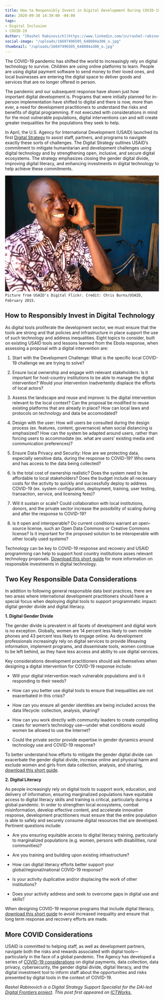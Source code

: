 ```yaml
---
title: How to Responsibly Invest in Digital Development During COVID-19 Response
date: 2020-09-30 14:39:00 -04:00
tags:
- Digital Inclusion
- COVID-19
Author: "[Rashel Rabinovich](https://www.linkedin.com/in/rashel-rabinovich-b3469099?challengeId=AQEy5wdzmx-JvQAAAXTgVbP65l_jvqz9qhAPg2VLEh-mJiptq7ldu-geOmVCajVP-AEG4JeFys-mWPPY_42oRnAtXG1ro7U5CA&submissionId=280315a5-13a4-3916-95b1-5178d9f80479)"
social-image: "/uploads/16697496505_648084a306_o.jpg"
thumbnail: "/uploads/16697496505_648084a306_o.jpg"
---
```


The COVID-19 pandemic has shifted the world to increasingly rely on digital technology to survive. Children are using online platforms to learn. People are using digital payment software to send money to their loved ones, and local businesses are entering the digital space to deliver goods and services that are no longer offered in person.

<!--more-->

The pandemic and our subsequent response have shown just how important digital development is. Programs that were initially planned for in-person implementation have shifted to digital and there is now, more than ever, a need for development practitioners to understand the risks and benefits of digital programming. If not executed with considerations in mind for the most vulnerable populations, digital interventions can and will create greater inequalities for the populations they seek to help.

In April, the U.S. Agency for International Development (USAID) launched its first [Digital Strategy](https://www.usaid.gov/sites/default/files/documents/15396/USAID_Digital_Strategy.pdf) to assist staff, partners, and programs to navigate exactly these sorts of challenges. The Digital Strategy outlines USAID’s commitment to mitigate humanitarian and development challenges using digital technology and by strengthening open, inclusive, and secure digital ecosystems. The strategy emphasizes closing the gender digital divide, improving digital literacy, and enhancing investments in digital technology to help achieve these commitments.

![16697496505_648084a306_o.jpg](/uploads/16697496505_648084a306_o.jpg)`Picture from USAID's Digital Flickr. Credit: Chris Burns/USAID, February 2015.`

## How to Responsibly Invest in Digital Technology

As digital tools proliferate the development sector, we must ensure that the tools are strong and that policies and infrastructure in place support the use of such technology and address inequalities. Eight topics to consider, built on existing USAID tools and lessons learned from the Ebola response, when assessing a proposal with a digital intervention are:

1. Start with the Development Challenge: What is the specific local COVID-19 challenge we are trying to solve?

2. Ensure local ownership and engage with relevant stakeholders: Is it important for host-country institutions to be able to manage the digital intervention? Would your intervention inadvertently displace the efforts of local actors?

3. Assess the landscape and reuse and improve: Is the digital intervention relevant to the local context? Can the proposal be modified to reuse existing platforms that are already in place? How can local laws and protocols on technology and data be accomodated?

4. Design with the user: How will users be consulted during the design process (ex. features, content, governance) when social distancing is emphasized? How can the system be adapted around users, rather than forcing users to accommodate (ex. what are users’ existing media and communication preferences)?

5. Ensure Data Privacy and Security: How are we protecting data, especially sensitive data, during the response to COVID-19? Who owns and has access to the data being collected?

6. Is the total cost of ownership realistic? Does the system need to be affordable to local stakeholders? Does the budget include all necessary costs for the activity to quickly and successfully deploy to address COVID-19 (ex. system configuration, deployment, training, user testing, transaction, service, and licensing fees)?

7. Will it sustain or scale? Could collaboration with local institutions, donors, and the private sector increase the possibility of scaling during and after the response to COVID-19?

8. Is it open and interoperable? Do current conditions warrant an open-source license, such an Open Data Commons or Creative Commons license? Is it important for the proposed solution to be interoperable with other locally used systems?

Technology can be key to COVID-19 response and recovery and USAID programming can help to support host country institutions asses relevant technology proposals. [Download this short guide](https://www.usaid.gov/digital-development/covid-19/investing-digital-technology) for more information on responsible investments in digital technology.

## Two Key Responsible Data Considerations

In addition to following general responsible data best practices, there are two areas where international development practitioners should have a special focus when deploying digital tools to support programmatic impact: digital gender divide and digital literacy.

**1. Digital Gender Divide**

The gender divide is prevalent in all facets of development and digital work is no exception. Globally, women are 14 percent less likely to own mobile phones and 43 percent less likely to engage online. As development professionals increasingly rely on digital services to provide lifesaving information, implement programs, and disseminate tools, women continue to be left behind, as they have less access and ability to use digital services.

Key considerations development practitioners should ask themselves when designing a digital intervention for COVID-19 response include:

* Will your digital intervention reach vulnerable populations and is it responding to their needs?

* How can you better use digital tools to ensure that inequalities are not exacerbated in this crisis?

* How can you ensure all gender identities are being included across the data lifecycle: collection, analysis, sharing?

* How can you work directly with community leaders to create compelling cases for women’s technology use—under what conditions would women be allowed to use the Internet?

* Could the private sector provide expertise in gender dynamics around technology use and COVID-19 response?

To better understand how efforts to mitigate the gender digital divide can exacerbate the gender digital divide, increase online and physical harm and exclude women and girls from data collection, analysis, and sharing, [download this short guide](https://www.usaid.gov/digital-development/covid-19/gender-digital-divide).

**2. Digital Literacy**

As people increasingly rely on digital tools to support work, education, and delivery of information, ensuring marginalized populations have equitable access to digital literacy skills and training is critical, particularly during a global pandemic. In order to strengthen local ecosystems, combat misinformation, develop effective content, and accelerate innovative response, development practitioners must ensure that the entire population is able to safely and securely consume digital resources that are developed. Pertinent questions include:

* Are you ensuring equitable access to digital literacy training, particularly to marginalized populations (e.g. women, persons with disabilities, rural communities)?

* Are you training and building upon existing infrastructure?

* How can digital literacy efforts better support your global/regional/national COVID-19 response?

* Is your activity duplicative and/or displacing the work of other institutions?

* Does your activity address and seek to overcome gaps in digital use and skills?

When designing COVID-19 response programs that include digital literacy, [download this short guide](https://www.usaid.gov/digital-development/covid-19/digital-literacy) to avoid increased inequality and ensure that long term response and recovery efforts are made.

## More COVID Considerations

USAID is committed to helping staff, as well as development partners, navigate both the risks and rewards associated with digital tools—particularly in the face of a global pandemic. The Agency has developed a series of [COVID-19 considerations](https://www.usaid.gov/digital-development/covid-19) on digital payments, data collection, data privacy, cybersecurity, the gender digital divide, digital literacy, and the digital investment tool to inform staff about the opportunities and risks presented by digital tools in the context of COVID-19.

*Rashel Rabinovich is a Digital Strategy Support Specialist for the DAI-led [Digital Frontiers project](https://www.dai.com/our-work/projects/worldwide-digital-frontiers-df). This post first appeared on [ICTWorks.](https://www.ictworks.org/responsibly-invest-digital-development-covid-19-response/#.X3TQsWhKiUl)*